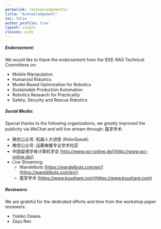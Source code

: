 ```yaml
---
permalink: /acknowledgements/
title: "Acknowledgement"
toc: false
author_profile: true 
layout: single 
classes: wide
---
```


##### Endorsement: 
We would like to thank the endorsement from the IEEE-RAS Technical Committees on:

* Mobile Manipulation
* Humanoid Robotics
* Model-Based Optimization for Robotics
* Sustainable Production Automation
* Robotics Research for Practicality
* Safety, Security and Rescue Robotics

##### Social Media: 

Special thanks to the following organizations, we greatly improved the publicity via WeChat and will live stream through: 蔻享学术. 

*  微信公众号:  机器人大讲堂 (RoboSpeak)
*  微信公众号:  运筹帷幄专业学术社区
*  中国留德学者计算机学会 [http://www.gci-online.de/](http://www.gci-online.de/)
*  Live Streaming: 
   *  Wandelbots [https://wandelbots.com/en/](https://wandelbots.com/en/)
   *  蔻享学术 [https://www.koushare.com](https://www.koushare.com)


##### Reviewers: 

We are grateful for the dedicated efforts and time from the workshop paper reviewers: 

* Yukiko Osawa 
* Zeyu Ren 

